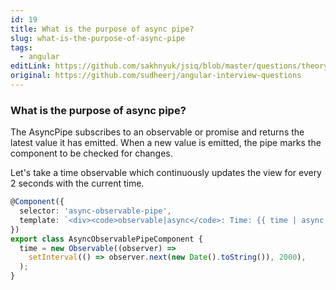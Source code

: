 ```yaml
---
id: 19
title: What is the purpose of async pipe?
slug: what-is-the-purpose-of-async-pipe
tags:
  - angular
editLink: https://github.com/sakhnyuk/jsiq/blob/master/questions/theory/angular/19.md
original: https://github.com/sudheerj/angular-interview-questions
---
```


### What is the purpose of async pipe?

The AsyncPipe subscribes to an observable or promise and returns the latest value it has emitted. When a new value is emitted, the pipe marks the component to be checked for changes.

Let's take a time observable which continuously updates the view for every 2 seconds with the current time.

```typescript
@Component({
  selector: 'async-observable-pipe',
  template: `<div><code>observable|async</code>: Time: {{ time | async }}</div>`,
})
export class AsyncObservablePipeComponent {
  time = new Observable((observer) =>
    setInterval(() => observer.next(new Date().toString()), 2000),
  );
}
```